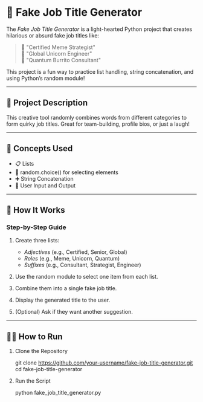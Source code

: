 # 💼 Fake Job Title Generator

The *Fake Job Title Generator* is a light-hearted Python project that creates hilarious or absurd fake job titles like:

> 🔹 "Certified Meme Strategist"  
> 🔹 "Global Unicorn Engineer"  
> 🔹 "Quantum Burrito Consultant"

This project is a fun way to practice list handling, string concatenation, and using Python’s random module!

---

## 📌 Project Description

This creative tool randomly combines words from different categories to form quirky job titles. Great for team-building, profile bios, or just a laugh!

---

## 🧠 Concepts Used

- 📋 Lists
- 🎲 random.choice() for selecting elements
- ➕ String Concatenation
- 👤 User Input and Output

---

## 🚀 How It Works

### Step-by-Step Guide

1. Create three lists:
   - *Adjectives* (e.g., Certified, Senior, Global)
   - *Roles* (e.g., Meme, Unicorn, Quantum)
   - *Suffixes* (e.g., Consultant, Strategist, Engineer)

2. Use the random module to select one item from each list.

3. Combine them into a single fake job title.

4. Display the generated title to the user.

5. (Optional) Ask if they want another suggestion.

---

## 🧑‍💻 How to Run

1. Clone the Repository

   git clone https://github.com/your-username/fake-job-title-generator.git
   cd fake-job-title-generator

2. Run the Script

   python fake_job_title_generator.py
